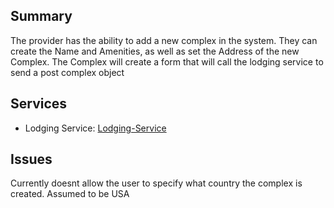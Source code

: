 ## Summary
The provider has the ability to add a new complex in the system. They can create the Name and Amenities, as well as set the Address of the new Complex. The Complex will create a form that will call the lodging service to send a post complex object

## Services
- Lodging Service: [Lodging-Service]

## Issues
Currently doesnt allow the user to specify what country the complex is created. Assumed to be USA



[Lodging-Service]: .../Services/Lodging/Lodging.md